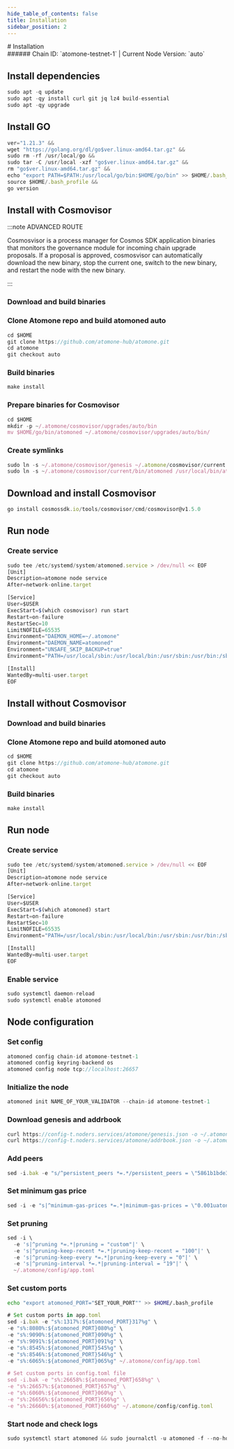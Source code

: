 ```yaml
---
hide_table_of_contents: false
title: Installation
sidebar_position: 2
---
```


<div class="h1-with-icon icon-atomone">
# Installation
</div>
###### Chain ID: `atomone-testnet-1` | Current Node Version: `auto`

## Install dependencies

```js
sudo apt -q update
sudo apt -qy install curl git jq lz4 build-essential
sudo apt -qy upgrade
```

## Install GO
```js
ver="1.21.3" &&
wget "https://golang.org/dl/go$ver.linux-amd64.tar.gz" &&
sudo rm -rf /usr/local/go &&
sudo tar -C /usr/local -xzf "go$ver.linux-amd64.tar.gz" &&
rm "go$ver.linux-amd64.tar.gz" &&
echo "export PATH=$PATH:/usr/local/go/bin:$HOME/go/bin" >> $HOME/.bash_profile &&
source $HOME/.bash_profile &&
go version
```

## Install with Cosmovisor
:::note ADVANCED ROUTE

Cosmosvisor is a process manager for Cosmos SDK application binaries that monitors the governance module for incoming chain upgrade proposals. If a proposal is approved, cosmosvisor can automatically download the new binary, stop the current one, switch to the new binary, and restart the node with the new binary.

:::
### Download and build binaries
### Clone Atomone repo and build atomoned auto
```js
cd $HOME
git clone https://github.com/atomone-hub/atomone.git
cd atomone
git checkout auto
```

### Build binaries
```js
make install
```
### Prepare binaries for Cosmovisor
```js
cd $HOME
mkdir -p ~/.atomone/cosmovisor/upgrades/auto/bin
mv $HOME/go/bin/atomoned ~/.atomone/cosmovisor/upgrades/auto/bin/
```

### Create symlinks
```js
sudo ln -s ~/.atomone/cosmovisor/genesis ~/.atomone/cosmovisor/current -f
sudo ln -s ~/.atomone/cosmovisor/current/bin/atomoned /usr/local/bin/atomoned -f
```

## Download and install Cosmovisor
```js
go install cosmossdk.io/tools/cosmovisor/cmd/cosmovisor@v1.5.0
```

## Run node
### Create service
```js
sudo tee /etc/systemd/system/atomoned.service > /dev/null << EOF
[Unit]
Description=atomone node service
After=network-online.target

[Service]
User=$USER
ExecStart=$(which cosmovisor) run start
Restart=on-failure
RestartSec=10
LimitNOFILE=65535
Environment="DAEMON_HOME=~/.atomone"
Environment="DAEMON_NAME=atomoned"
Environment="UNSAFE_SKIP_BACKUP=true"
Environment="PATH=/usr/local/sbin:/usr/local/bin:/usr/sbin:/usr/bin:/sbin:/bin:/usr/games:/usr/local/games:/snap/bin:~/.atomone/cosmovisor/current/bin"

[Install]
WantedBy=multi-user.target
EOF
```

## Install without Cosmovisor

### Download and build binaries
### Clone Atomone repo and build atomoned auto
```js
cd $HOME
git clone https://github.com/atomone-hub/atomone.git
cd atomone
git checkout auto
```

### Build binaries
```js
make install
```

## Run node
### Create service
```js
sudo tee /etc/systemd/system/atomoned.service > /dev/null << EOF
[Unit]
Description=atomone node service
After=network-online.target

[Service]
User=$USER
ExecStart=$(which atomoned) start
Restart=on-failure
RestartSec=10
LimitNOFILE=65535
Environment="PATH=/usr/local/sbin:/usr/local/bin:/usr/sbin:/usr/bin:/sbin:/bin:/usr/games:/usr/local/games:/snap/bin"

[Install]
WantedBy=multi-user.target
EOF
```

### Enable service
```js
sudo systemctl daemon-reload
sudo systemctl enable atomoned
```

## Node configuration
### Set config
```js
atomoned config chain-id atomone-testnet-1
atomoned config keyring-backend os
atomoned config node tcp://localhost:26657
```

### Initialize the node
```js
atomoned init NAME_OF_YOUR_VALIDATOR --chain-id atomone-testnet-1
```

### Download genesis and addrbook
```js
curl https://config-t.noders.services/atomone/genesis.json -o ~/.atomone/config/genesis.json
curl https://config-t.noders.services/atomone/addrbook.json -o ~/.atomone/config/addrbook.json
```
### Add peers
```js
sed -i.bak -e "s/^persistent_peers *=.*/persistent_peers = \"5861b1bde33340c443d75c7727525711ccc0b825@atomone-t-rpc.noders.services:14556\"/" ~/.atomone/config/config.toml
```

### Set minimum gas price
```js
sed -i -e "s|^minimum-gas-prices *=.*|minimum-gas-prices = \"0.001uatone\"|" ~/.atomone/config/app.toml
```
### Set pruning
```js
sed -i \
  -e 's|^pruning *=.*|pruning = "custom"|' \
  -e 's|^pruning-keep-recent *=.*|pruning-keep-recent = "100"|' \
  -e 's|^pruning-keep-every *=.*|pruning-keep-every = "0"|' \
  -e 's|^pruning-interval *=.*|pruning-interval = "19"|' \
  ~/.atomone/config/app.toml
```

### Set custom ports

```bash
echo "export atomoned_PORT="SET_YOUR_PORT"" >> $HOME/.bash_profile
```

```js
# Set custom ports in app.toml
sed -i.bak -e "s%:1317%:${atomoned_PORT}317%g" \
-e "s%:8080%:${atomoned_PORT}080%g" \
-e "s%:9090%:${atomoned_PORT}090%g" \
-e "s%:9091%:${atomoned_PORT}091%g" \
-e "s%:8545%:${atomoned_PORT}545%g" \
-e "s%:8546%:${atomoned_PORT}546%g" \
-e "s%:6065%:${atomoned_PORT}065%g" ~/.atomone/config/app.toml

# Set custom ports in config.toml file
sed -i.bak -e "s%:26658%:${atomoned_PORT}658%g" \
-e "s%:26657%:${atomoned_PORT}657%g" \
-e "s%:6060%:${atomoned_PORT}060%g" \
-e "s%:26656%:${atomoned_PORT}656%g" \
-e "s%:26660%:${atomoned_PORT}660%g" ~/.atomone/config/config.toml
```

### Start node and check logs
```js
sudo systemctl start atomoned && sudo journalctl -u atomoned -f --no-hostname -o cat
```